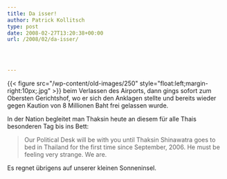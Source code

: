 ```yaml
---
title: Da isser!
author: Patrick Kollitsch
type: post
date: 2008-02-27T13:20:38+00:00
url: /2008/02/da-isser/




---
```

{{< figure src="/wp-content/old-images/250" style="float:left;margin-right:10px;.jpg" >}} beim Verlassen des Airports, dann gings sofort zum Obersten Gerichtshof, wo er sich den Anklagen stellte und bereits wieder gegen Kaution von 8 Millionen Baht frei gelassen wurde.

In der Nation begleitet man Thaksin heute an diesem für alle Thais besonderen Tag bis ins Bett:

> Our Political Desk will be with you until Thaksin Shinawatra goes to bed in Thailand for the first time since September, 2006. He must be feeling very strange. We are.

Es regnet übrigens auf unserer kleinen Sonneninsel.

 [1]: http://www.nationmultimedia.com/2008/02/28/headlines/headlines_30066726.php